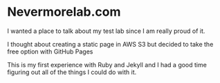 # Nevermorelab.com

I wanted a place to talk about my test lab since I am really proud of it. 

I thought about creating a static page in AWS S3 but decided to take the free option with GitHub Pages 

This is my first experience with Ruby and Jekyll and I had a good time figuring out all of the things I could do with it.






